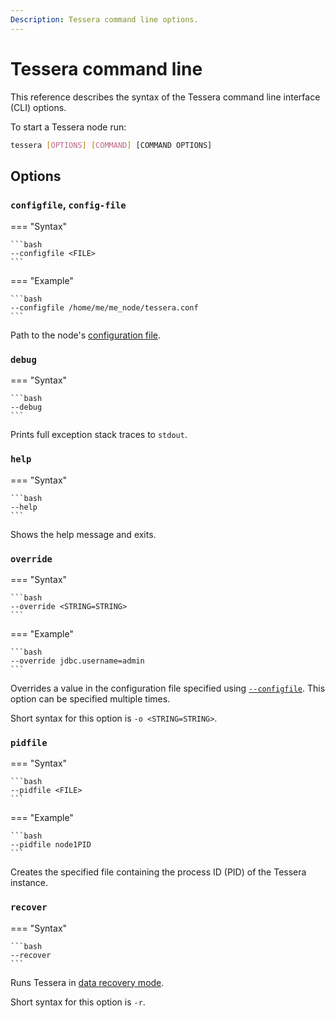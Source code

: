 ```yaml
---
Description: Tessera command line options.
---
```


# Tessera command line

This reference describes the syntax of the Tessera command line interface (CLI) options.

To start a Tessera node run:

```bash
tessera [OPTIONS] [COMMAND] [COMMAND OPTIONS]
```

## Options

### `configfile`, `config-file`

=== "Syntax"

    ```bash
    --configfile <FILE>
    ```

=== "Example"

    ```bash
    --configfile /home/me/me_node/tessera.conf
    ```

Path to the node's [configuration file](../../HowTo/Configure/Tessera.md).

### `debug`

=== "Syntax"

    ```bash
    --debug
    ```

Prints full exception stack traces to `stdout`.

### `help`

=== "Syntax"

    ```bash
    --help
    ```

Shows the help message and exits.

### `override`

=== "Syntax"

    ```bash
    --override <STRING=STRING>
    ```

=== "Example"

    ```bash
    --override jdbc.username=admin
    ```

Overrides a value in the configuration file specified using [`--configfile`](#configfile-config-file).
This option can be specified multiple times.

Short syntax for this option is `-o <STRING=STRING>`.

### `pidfile`

=== "Syntax"

    ```bash
    --pidfile <FILE>
    ```

=== "Example"

    ```bash
    --pidfile node1PID
    ```

Creates the specified file containing the process ID (PID) of the Tessera instance.

### `recover`

=== "Syntax"

    ```bash
    --recover
    ```

Runs Tessera in [data recovery mode](../../HowTo/Use/Data-Recovery.md).

Short syntax for this option is `-r`.

